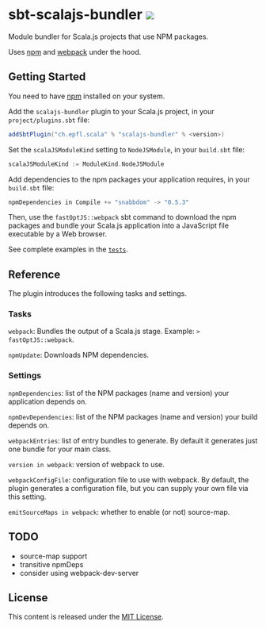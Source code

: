 sbt-scalajs-bundler [![](https://index.scala-lang.org/scalacenter/sbt-scalajs-bundler/sbt-scalajs-bundler/latest.svg)](https://index.scala-lang.org/scalacenter/sbt-scalajs-bundler)
==================

Module bundler for Scala.js projects that use NPM packages.

Uses [npm](https://www.npmjs.com) and [webpack](https://webpack.github.io/) under the hood.

## Getting Started

You need to have [npm](https://docs.npmjs.com/getting-started/installing-node) installed on your system.

Add the `scalajs-bundler` plugin to your Scala.js project, in your `project/plugins.sbt` file:

~~~ scala
addSbtPlugin("ch.epfl.scala" % "scalajs-bundler" % <version>)
~~~

Set the `scalaJSModuleKind` setting to `NodeJSModule`, in your `build.sbt` file:

~~~ scala
scalaJSModuleKind := ModuleKind.NodeJSModule
~~~

Add dependencies to the npm packages your application requires, in your `build.sbt` file:

~~~ scala
npmDependencies in Compile += "snabbdom" -> "0.5.3"
~~~

Then, use the `fastOptJS::webpack` sbt command to download the npm packages and bundle your Scala.js
application into a JavaScript file executable by a Web browser.

See complete examples in the [`tests`](src/sbt-test/sbt-scalajs-bundler/).

## Reference

The plugin introduces the following tasks and settings.

### Tasks

`webpack`: Bundles the output of a Scala.js stage. Example: `> fastOptJS::webpack`.

`npmUpdate`: Downloads NPM dependencies.

### Settings

`npmDependencies`: list of the NPM packages (name and version) your application depends on.

`npmDevDependencies`: list of the NPM packages (name and version) your build depends on.

`webpackEntries`: list of entry bundles to generate. By default it generates just one bundle for your main class.

`version in webpack`: version of webpack to use.

`webpackConfigFile`: configuration file to use with webpack. By default, the plugin generates a
configuration file, but you can supply your own file via this setting.

`emitSourceMaps in webpack`: whether to enable (or not) source-map.

## TODO

- source-map support
- transitive npmDeps
- consider using webpack-dev-server

## License

This content is released under the [MIT License](http://opensource.org/licenses/mit-license.php).
